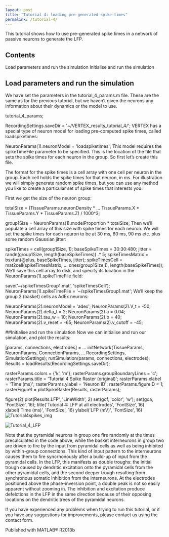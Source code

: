 ```yaml
---
layout: post
title: "Tutorial 4: loading pre-generated spike times"
permalink: /tutorial-4/
---
```

This tutorial shows how to use pre-generated spike times in a network of passive neurons to generate the LFP.

## Contents
Load parameters and run the simulation
Initialise and run the simulation

## Load parameters and run the simulation
We have set the parameters in the tutorial_4_params.m file. These are the same as for the previous tutorial, but we haven’t given the neurons any information about their dynamics or the model to use.

tutorial_4_params;

RecordingSettings.saveDir = '~/VERTEX_results_tutorial_4/';
VERTEX has a special type of neuron model for loading pre-computed spike times, called loadspiketimes:

NeuronParams(1).neuronModel = 'loadspiketimes';
This model requires the spikeTimeFile parameter to be specified. This is the location of the file that sets the spike times for each neuron in the group. So first let’s create this file.

The format for the spike times is a cell array with one cell per neuron in the group. Each cell holds the spike times for that neuron, in ms. For illustration we will simply generate random spike times, but you can use any method you like to create a particular set of spike times that interests you.

First we get the size of the neuron group:

totalSize = (TissueParams.neuronDensity * ...
             TissueParams.X * TissueParams.Y * TissueParams.Z) / 1000^3;

group1Size = NeuronParams(1).modelProportion * totalSize;
Then we’ll populate a cell array of this size with spike times for each neuron. We will set the spike times for each neuron to be at 30 ms, 60 ms, 90 ms etc. plus some random Gaussian jitter:

spikeTimes = cell(group1Size, 1);
baseSpikeTimes = 30:30:480;
jitter = randn(group1Size, length(baseSpikeTimes)) .* 5;
spikeTimesMatrix = bsxfun(@plus, baseSpikeTimes, jitter);
spikeTimesCell = mat2cell(spikeTimesMatrix, ...
                          ones(group1Size,1), length(baseSpikeTimes));
We’ll save this cell array to disk, and specify its location in the NeuronParams(1).spikeTimeFile field:

save('~/spikeTimesGroup1.mat', 'spikeTimesCell');
NeuronParams(1).spikeTimeFile = '~/spikeTimesGroup1.mat';
We’ll keep the group 2 (basket) cells as AdEx neurons:

NeuronParams(2).neuronModel = 'adex';
NeuronParams(2).V_t = -50;
NeuronParams(2).delta_t = 2;
NeuronParams(2).a = 0.04;
NeuronParams(2).tau_w = 10;
NeuronParams(2).b = 40;
NeuronParams(2).v_reset = -65;
NeuronParams(2).v_cutoff = -45;

##Initialise and run the simulation
Now we can initialise and run our simulation, and plot the results:

[params, connections, electrodes] = ...
  initNetwork(TissueParams, NeuronParams, ConnectionParams, ...
              RecordingSettings, SimulationSettings);
runSimulation(params, connections, electrodes);
Results = loadResults(RecordingSettings.saveDir);

rasterParams.colors = {'k', 'm'};
rasterParams.groupBoundaryLines = 'c';
rasterParams.title = 'Tutorial 4 Spike Raster (original)';
rasterParams.xlabel = 'Time (ms)';
rasterParams.ylabel = 'Neuron ID';
rasterParams.figureID = 1;
rasterFigure1 = plotSpikeRaster(Results, rasterParams);

figure(2)
plot(Results.LFP', 'LineWidth', 2)
set(gcf, 'color', 'w');
set(gca, 'FontSize', 16);
title('Tutorial 4: LFP at all electrodes', 'FontSize', 16)
xlabel('Time (ms)', 'FontSize', 16)
ylabel('LFP (mV)', 'FontSize', 16)
![Tutorial4spikes_img](https://imgur.com/a/ISqwOrt)

![Tutorial_4_LFP](https://imgur.com/a/24WFyKV)

Note that the pyramidal neurons in group one fire randomly at the times precalculated in the code above, while the basket interneurons in group two are driven to fire by the input from pyramidal cells as well as being inhibited by within-group connections. This kind of input pattern to the interneurons causes them to fire syncrhonously after a build-up of input from the pyramidal cells. In the LFP, this manifests as double troughs: the initial trough caused by dendritic excitation onto the pyramidal cells from the other pyramidal cells, and the second deeper trough resulting from synchronous somatic inhibition from the interneurons. At the electrodes positioned above the phase-inversion point, a double peak is not so easily apparent without zooming in. The inhibition and excitation produce defelctions in the LFP in the same direction because of their opposing locations on the dendritic trees of the pyramidal neurons.

If you have experienced any problems when trying to run this tutorial, or if you have any suggestions for improvements, please contact us using the contact form.



Published with MATLAB® R2013b
